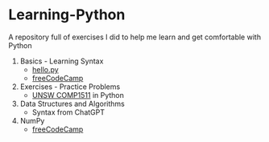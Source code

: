 # Learning-Python
A repository full of exercises I did to help me learn and get comfortable with Python

1. Basics - Learning Syntax
    - [hello.py](https://www.youtube.com/watch?v=x7X9w_GIm1s)
    - [freeCodeCamp](https://www.youtube.com/watch?v=rfscVS0vtbw) 
2. Exercises - Practice Problems
    - [UNSW COMP1511](https://cgi.cse.unsw.edu.au/~cs1511/22T3/) in Python
3. Data Structures and Algorithms
    - Syntax from ChatGPT
4. NumPy
    - [freeCodeCamp](https://www.youtube.com/watch?v=QUT1VHiLmmI)